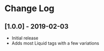 # Change Log

## [1.0.0] - 2019-02-03
- Initial release
- Adds most Liquid tags with a few variations